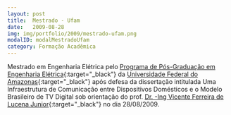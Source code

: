 ```yaml
---
layout: post
title:  Mestrado - Ufam
date:   2009-08-28
img: img/portfolio/2009/mestrado-ufam.png
modalID: modalMestradoUfam
category: Formação Acadêmica
---
```

Mestrado em Engenharia Elétrica pelo [Programa de Pós-Graduação em Engenharia Elétrica][ppgee]{:target="_black"} da [Universidade Federal do Amazonas][ufam]{:target="_black"} após defesa da dissertação intitulada Uma Infraestrutura de Comunicação entre Dispositivos Domésticos e o Modelo Brasileiro de TV Digital sob orientação do prof. [Dr. -Ing Vicente Ferreira de Lucena Junior][lattes]{:target="_black"} no dia 28/08/2009. 

[ppgee]: http://www.ppge.ufam.edu.br
[ufam]: https://ufam.edu.br/
[lattes]: http://lattes.cnpq.br/6820830740393500
